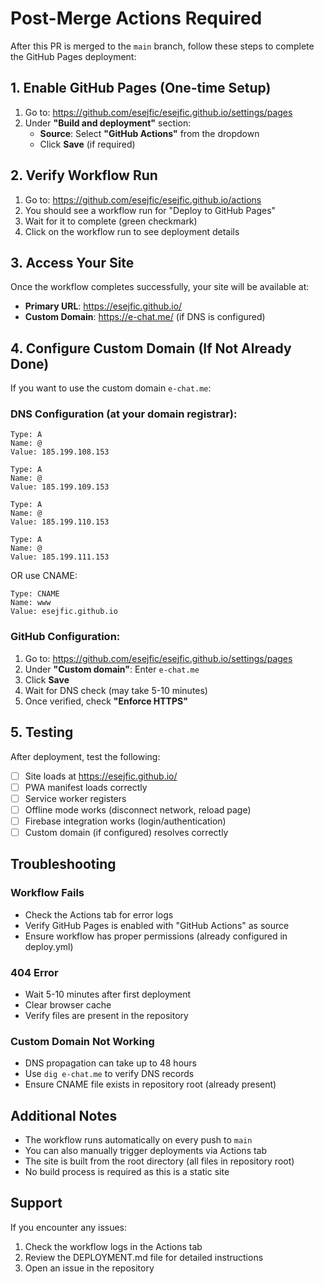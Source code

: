 # Post-Merge Actions Required

After this PR is merged to the `main` branch, follow these steps to complete the GitHub Pages deployment:

## 1. Enable GitHub Pages (One-time Setup)

1. Go to: https://github.com/esejfic/esejfic.github.io/settings/pages
2. Under **"Build and deployment"** section:
   - **Source**: Select **"GitHub Actions"** from the dropdown
   - Click **Save** (if required)

## 2. Verify Workflow Run

1. Go to: https://github.com/esejfic/esejfic.github.io/actions
2. You should see a workflow run for "Deploy to GitHub Pages"
3. Wait for it to complete (green checkmark)
4. Click on the workflow run to see deployment details

## 3. Access Your Site

Once the workflow completes successfully, your site will be available at:
- **Primary URL**: https://esejfic.github.io/
- **Custom Domain**: https://e-chat.me/ (if DNS is configured)

## 4. Configure Custom Domain (If Not Already Done)

If you want to use the custom domain `e-chat.me`:

### DNS Configuration (at your domain registrar):
```
Type: A
Name: @
Value: 185.199.108.153

Type: A
Name: @
Value: 185.199.109.153

Type: A
Name: @
Value: 185.199.110.153

Type: A
Name: @
Value: 185.199.111.153
```

OR use CNAME:
```
Type: CNAME
Name: www
Value: esejfic.github.io
```

### GitHub Configuration:
1. Go to: https://github.com/esejfic/esejfic.github.io/settings/pages
2. Under **"Custom domain"**: Enter `e-chat.me`
3. Click **Save**
4. Wait for DNS check (may take 5-10 minutes)
5. Once verified, check **"Enforce HTTPS"**

## 5. Testing

After deployment, test the following:
- [ ] Site loads at https://esejfic.github.io/
- [ ] PWA manifest loads correctly
- [ ] Service worker registers
- [ ] Offline mode works (disconnect network, reload page)
- [ ] Firebase integration works (login/authentication)
- [ ] Custom domain (if configured) resolves correctly

## Troubleshooting

### Workflow Fails
- Check the Actions tab for error logs
- Verify GitHub Pages is enabled with "GitHub Actions" as source
- Ensure workflow has proper permissions (already configured in deploy.yml)

### 404 Error
- Wait 5-10 minutes after first deployment
- Clear browser cache
- Verify files are present in the repository

### Custom Domain Not Working
- DNS propagation can take up to 48 hours
- Use `dig e-chat.me` to verify DNS records
- Ensure CNAME file exists in repository root (already present)

## Additional Notes

- The workflow runs automatically on every push to `main`
- You can also manually trigger deployments via Actions tab
- The site is built from the root directory (all files in repository root)
- No build process is required as this is a static site

## Support

If you encounter any issues:
1. Check the workflow logs in the Actions tab
2. Review the DEPLOYMENT.md file for detailed instructions
3. Open an issue in the repository
